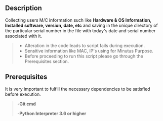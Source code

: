 ## Description

Collecting users M/C information such like **Hardware & OS Information, Installed software, version, date, etc** and saving in the unique directory of the particular serial number in the file with today's date and serial number associated with it.

>-  Alteration in the code leads to script fails during execution.
>- Sensitive information like MAC, IP's using for Minutus Purpose.
>- Before proceeding to run this script please go through the Prerequisites section.

## Prerequisites
It is very important to fulfill the necessary dependencies to be satisfied before execution. 
>-**Git cmd**
> 
>-**Python Interpreter 3.6 or higher**

